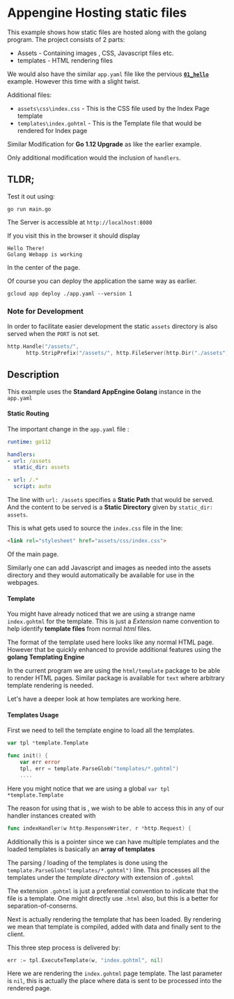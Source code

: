 # Appengine Hosting static files

This example shows how static files are hosted along with the golang program.
The project consists of 2 parts:

  * Assets - Containing images , CSS, Javascript files etc.
  * templates - HTML rendering files

We would also have the similar `app.yaml` file like the pervious 
**[`01_hello`](../01_hello/readme.md)** example.
However this time with a slight twist.

Additional files:
  
  * `assets\css\index.css` - This is the CSS file used by the Index Page template
  * `templates\index.gohtml` - This is the Template file that would be rendered 
     for Index page

Similar Modification for **Go 1.12 Upgrade** as like the earlier example.

Only additional modification would the inclusion of `handlers`.

## TLDR;

Test it out using:

```shell
go run main.go
```

The Server is accessible at `http://localhost:8080`

If you visit this in the browser it should display

```
Hello There! 
Golang Webapp is working
```

In the center of the page.

Of course you can deploy the application the same way as earlier.

```shell
gcloud app deploy ./app.yaml --version 1
```

### Note for Development

In order to facilitate easier development the static `assets` directory is also served when the `PORT` is not set.

```go
http.Handle("/assets/",
      http.StripPrefix("/assets/", http.FileServer(http.Dir("./assets"))))
```

## Description

This example uses the **Standard AppEngine Golang** instance in the `app.yaml`

#### Static Routing

The important change in the `app.yaml` file :

```yaml
runtime: go112

handlers:
- url: /assets
  static_dir: assets

- url: /.*
  script: auto
```

The line with `url: /assets` specifies a **Static Path** that would be served.
And the content to be served is a **Static Directory** given by 
`static_dir: assets`.

This is what gets used to source the `index.css` file in the line:
```html
<link rel="stylesheet" href="assets/css/index.css">
```
Of the main page.

Similarly one can add Javascript and images as needed into the assets 
directory and they would automatically be available for use in the webpages.

#### Template

You might have already noticed that we are using a strange name 
`index.gohtml` for the template. This is just a *Extension* name 
convention to help identify **template files** from normal *html* files.

The format of the template used here looks like any normal HTML page.
However that be quickly enhanced to provide additional features using 
the **golang Templating Engine**

In the current program we are using the `html/template` package to be 
able to render HTML pages. Similar package is available for `text` 
where arbitrary template rendering is needed.

Let's have a deeper look at how templates are working here.

#### Templates Usage

First we need to tell the template engine to load all the templates.

```go
var tpl *template.Template

func init() {
	var err error
	tpl, err = template.ParseGlob("templates/*.gohtml")
    ....
```

Here you might notice that we are using a global `var tpl *template.Template`

The reason for using that is , we wish to be able to access this in any of our
handler instances created with 
```go
func indexHandler(w http.ResponseWriter, r *http.Request) {
```

Additionally this is a pointer since we can have multiple templates and the 
loaded templates is basically an **array of templates**

The parsing / loading of the templates is done using the 
`template.ParseGlob("templates/*.gohtml")` line.
This processes all the templates under the *template directory* with 
extension of `.gohtml`

The extension `.gohtml` is just a preferential convention to indicate 
that the file is a template. One might directly use `.html` also, 
but this is a better for separation-of-conserns.

Next is actually rendering the template that has been loaded.
By rendering we mean that template is compiled, added with data
and finally sent to the client.

This three step process is delivered by:

```go
err := tpl.ExecuteTemplate(w, "index.gohtml", nil)
```

Here we are rendering the `index.gohtml` page template.
The last parameter is `nil`, this is actually the place where data is sent 
to be processed into the rendered page.
